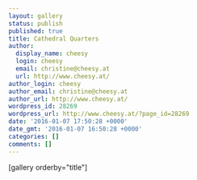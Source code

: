 ```yaml
---
layout: gallery
status: publish
published: true
title: Cathedral Quarters
author:
  display_name: cheesy
  login: cheesy
  email: christine@cheesy.at
  url: http://www.cheesy.at/
author_login: cheesy
author_email: christine@cheesy.at
author_url: http://www.cheesy.at/
wordpress_id: 28269
wordpress_url: http://www.cheesy.at/?page_id=28269
date: '2016-01-07 17:50:28 +0000'
date_gmt: '2016-01-07 16:50:28 +0000'
categories: []
comments: []
---
```

[gallery orderby="title"]
